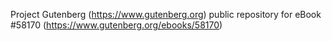 Project Gutenberg (https://www.gutenberg.org) public repository for
eBook #58170 (https://www.gutenberg.org/ebooks/58170)
